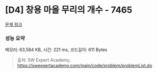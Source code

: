 # [D4] 창용 마을 무리의 개수 - 7465 

[문제 링크](https://swexpertacademy.com/main/code/problem/problemDetail.do?contestProbId=AWngfZVa9XwDFAQU) 

### 성능 요약

메모리: 63,584 KB, 시간: 221 ms, 코드길이: 611 Bytes



> 출처: SW Expert Academy, https://swexpertacademy.com/main/code/problem/problemList.do